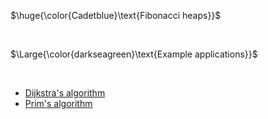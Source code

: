 $\huge{\color{Cadetblue}\text{Fibonacci heaps}}$  

<br/>

$\Large{\color{darkseagreen}\text{Example applications}}$

<br/>

- [Dijkstra's algorithm](../../../algorithms/graphs/SSSP-dijkstra/dijkstra-2.c)
- [Prim's algorithm](../../../algorithms/graphs/MST-prim/prim-2.c)